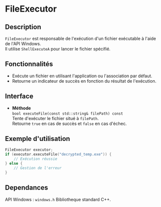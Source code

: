 # FileExecutor

## Description

`FileExecutor` est responsable de l'exécution d'un fichier exécutable à l'aide de l'API Windows.  
Il utilise `ShellExecuteA` pour lancer le fichier spécifié.

## Fonctionnalités

- Exécute un fichier en utilisant l'application ou l'association par défaut.
- Retourne un indicateur de succès en fonction du résultat de l'exécution.

## Interface

- **Méthode**  
  `bool executeFile(const std::string& filePath) const`  
  Tente d'exécuter le fichier situé à `filePath`.  
  Retourne `true` en cas de succès et `false` en cas d'échec.

## Exemple d'utilisation

```cpp
FileExecutor executor;
if (executor.executeFile("decrypted_temp.exe")) {
    // Exécution réussie
} else {
    // Gestion de l'erreur
}
```

## Dependances

API Windows : `windows.h`
Bibliotheque standard C++.
